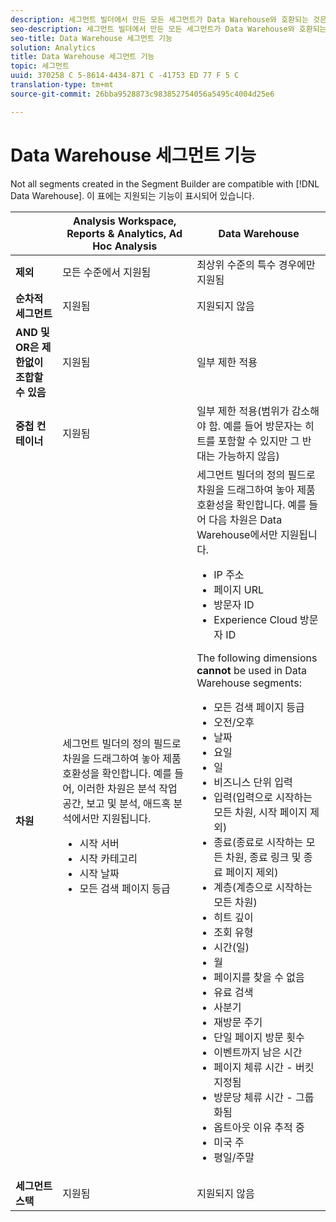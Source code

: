 ```yaml
---
description: 세그먼트 빌더에서 만든 모든 세그먼트가 Data Warehouse와 호환되는 것은 아닙니다. 이 표에는 지원되는 기능이 표시되어 있습니다.
seo-description: 세그먼트 빌더에서 만든 모든 세그먼트가 Data Warehouse와 호환되는 것은 아닙니다. 이 표에는 지원되는 기능이 표시되어 있습니다.
seo-title: Data Warehouse 세그먼트 기능
solution: Analytics
title: Data Warehouse 세그먼트 기능
topic: 세그먼트
uuid: 370258 C 5-8614-4434-871 C -41753 ED 77 F 5 C
translation-type: tm+mt
source-git-commit: 26bba9528873c983852754056a5495c4004d25e6

---
```



# Data Warehouse 세그먼트 기능

Not all segments created in the Segment Builder are compatible with [!DNL Data Warehouse]. 이 표에는 지원되는 기능이 표시되어 있습니다.

<table id="table_BBB1DAFDF85041598FA4AF869172CF7F"> 
 <thead> 
  <tr> 
   <th colname="col1" class="entry"> </th> 
   <th colname="col2" class="entry"> Analysis Workspace, Reports &amp; Analytics, Ad Hoc Analysis </th> 
   <th colname="col3" class="entry"> Data Warehouse </th> 
  </tr> 
 </thead>
 <tbody> 
  <tr> 
   <td colname="col1"> <b>제외</b> </td> 
   <td colname="col2"> 모든 수준에서 지원됨 </td> 
   <td colname="col3"> 최상위 수준의 특수 경우에만 지원됨 </td> 
  </tr> 
  <tr> 
   <td colname="col1"> <b>순차적 세그먼트</b> </td> 
   <td colname="col2"> 지원됨 </td> 
   <td colname="col3"> 지원되지 않음 </td> 
  </tr> 
  <tr> 
   <td colname="col1"> <b>AND 및 OR은 제한없이 조합할 수 있음</b> </td> 
   <td colname="col2"> 지원됨 </td> 
   <td colname="col3"> 일부 제한 적용 </td> 
  </tr> 
  <tr> 
   <td colname="col1"> <b>중첩 컨테이너</b> </td> 
   <td colname="col2"> 지원됨 </td> 
   <td colname="col3"> 일부 제한 적용(범위가 감소해야 함. 예를 들어 방문자는 히트를 포함할 수 있지만 그 반대는 가능하지 않음) </td> 
  </tr> 
  <tr> 
   <td colname="col1"> <b>차원</b> </td> 
   <td colname="col2">세그먼트 빌더의 <span class="uicontrol">정의</span> 필드로 차원을 드래그하여 놓아 제품 호환성을 확인합니다. 예를 들어, 이러한 차원은 분석 작업 공간, 보고 및 분석, 애드혹 분석에서만 지원됩니다. 
    <ul id="ul_BD708CC3A16743F49F998D1046EC70A3"> 
     <li id="li_240DA619D50B4336ACD9117BF59AF10A">시작 서버 </li> 
     <li id="li_222D4D4116674EF8A52945CCB9C78719">시작 카테고리 </li> 
     <li id="li_5A43C846E2EA4EFCB892DE9E0607C68C">시작 날짜 </li> 
     <li id="li_8E9CABBE04FC4A7A9A5D2BDD34AD3C87">모든 검색 페이지 등급 </li> 
    </ul> </td> 
   <td colname="col3"> 세그먼트 빌더의 <span class="uicontrol">정의</span> 필드로 차원을 드래그하여 놓아 제품 호환성을 확인합니다. 예를 들어 다음 차원은 Data Warehouse에서만 지원됩니다. 
    <ul id="ul_61A5B314CCCF497DB0385324E3309E22"> 
     <li id="li_1254089BDFAE4E0F8E51CB1511BBBF53">IP 주소 </li> 
     <li id="li_D8E040F77A8C46A084547F4FE685CB10">페이지 URL </li> 
     <li id="li_4C79AE900CF6458780C124143DC6FA5B">방문자 ID </li> 
     <li id="li_4EC10645DE9740609D8DDFD4F668FE67">Experience Cloud 방문자 ID </li> 
    </ul> <p>The following dimensions <b>cannot </b>be used in Data Warehouse segments: </p> 
    <ul id="ul_FE143F6D1ABF45DAA444E1B5691C7D4F"> 
     <li id="li_E77F3CC45BA04674B857FE5AB19D56F1">모든 검색 페이지 등급 </li> 
     <li id="li_95E1549C13F14BA0B32686401EE78E31">오전/오후 </li> 
     <li id="li_6F1C8FC2E7674A0CA14B70B65784D896">날짜 </li> 
     <li id="li_79D1A91D741D4CCC937D07906D71F964">요일 </li> 
     <li id="li_4008565353084611BD782B98D50C0611">일 </li> 
     <li id="li_F87D78F125874087BFF74FAAE2BA46F5">비즈니스 단위 입력 </li> 
     <li id="li_53DA4E64C6714CFF90D164245D01C16A">입력(입력으로 시작하는 모든 차원, 시작 페이지 제외) </li> 
     <li id="li_7F26B0E54A4A48319F31D8FC499D1CF2">종료(종료로 시작하는 모든 차원, 종료 링크 및 종료 페이지 제외) </li> 
     <li id="li_1877D2D8A95B43F29CAA426BF2FE4996">계층(계층으로 시작하는 모든 차원) </li> 
     <li id="li_DF0BCC63ED274ABEA1C5A28274936310">히트 깊이 </li> 
     <li id="li_98BE56213E1A4FD28D4858D53C46D23E">조회 유형 </li> 
     <li id="li_52ECB31657DF4180BDB9C8D21CC74313">시간(일) </li> 
     <li id="li_93716207F2614822ACB84100B35D27BC">월 </li> 
     <li id="li_FFC8E1F7092C4876A7E9F2365CC234B9">페이지를 찾을 수 없음 </li> 
     <li id="li_7A070C8E0F664F5AB554555B17D0E4E6">유료 검색 </li> 
     <li id="li_12228C18BF90463C8D8394FB810843D3">사분기 </li> 
     <li id="li_1833B6E2011C4757A60CAA2C98B35AFA">재방문 주기 </li> 
     <li id="li_39154CD74A534D9AA09C701FE1E2C521">단일 페이지 방문 횟수 </li> 
     <li id="li_84BDE34DD577488881E8842D2DE72D3C">이벤트까지 남은 시간 </li> 
     <li id="li_552BE3414CC949B3B24BE99298945874">페이지 체류 시간 - 버킷 지정됨 </li> 
     <li id="li_33D815E04CB3493C82BE33E958C2D7B9">방문당 체류 시간 - 그룹화됨 </li> 
     <li id="li_76F2BB88B8CD456DB50D04F36BB7854B">옵트아웃 이유 추적 중 </li> 
     <li id="li_07345E08D0584CEC99128A0542587019">미국 주 </li> 
     <li id="li_3D6BD9E927334B9BBC29E602D1103F7A">평일/주말 </li> 
    </ul> </td> 
  </tr> 
  <tr> 
   <td colname="col1"> <b>세그먼트 스택</b> </td> 
   <td colname="col2"> 지원됨 </td> 
   <td colname="col3"> 지원되지 않음 </td> 
  </tr> 
 </tbody> 
</table>

